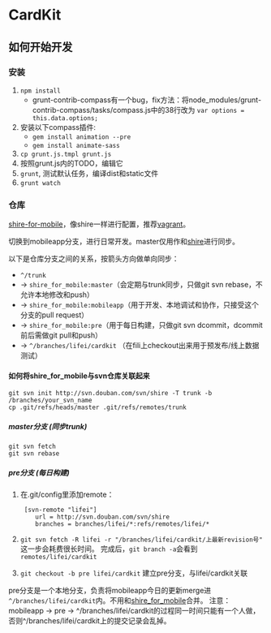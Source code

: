 
# CardKit

## 如何开始开发

### 安装

1. `npm install`
    * grunt-contrib-compass有一个bug，fix方法：将node\_modules/grunt-contrib-compass/tasks/compass.js中的38行改为 `var options = this.data.options;`
2. 安装以下compass插件:
    * `gem install animation --pre`
    * `gem install animate-sass`
3. `cp grunt.js.tmpl grunt.js`
4. 按照grunt.js内的TODO，编辑它
5. `grunt`, 测试默认任务，编译dist和static文件
6. `grunt watch`

### 仓库

[shire-for-mobile](http://code.dapps.douban.com/shire_for_mobile)，像shire一样进行配置，推荐[vagrant](http://dou.bz/siv)。

切换到mobileapp分支，进行日常开发。master仅用作和[shire](http://svn.douban.com/svn/shire)进行同步。

以下是仓库分支之间的关系，按箭头方向做单向同步：

* `^/trunk` 
* -> `shire_for_mobile:master`（会定期与trunk同步，只做git svn rebase，不允许本地修改和push）
* -> `shire_for_mobile:mobileapp`（用于开发、本地调试和协作，只接受这个分支的pull request） 
* -> `shire_for_mobile:pre`（用于每日构建，只做git svn dcommit，dcommit前后需做git pull和push）
* -> `^/branches/lifei/cardkit` （在fili上checkout出来用于预发布/线上数据测试）

#### 如何将shire\_for\_mobile与svn仓库关联起来

    git svn init http://svn.douban.com/svn/shire -T trunk -b /branches/your_svn_name
    cp .git/refs/heads/master .git/refs/remotes/trunk

##### master分支 (同步trunk)

    git svn fetch
    git svn rebase

##### pre分支 (每日构建)

1. 在.git/config里添加remote：

        [svn-remote "lifei"]
           url = http://svn.douban.com/svn/shire
           branches = branches/lifei/*:refs/remotes/lifei/*
2. `git svn fetch -R lifei -r "/branches/lifei/cardkit/上最新revision号"` 这一步会耗费很长时间。
   完成后，`git branch -a`会看到`remotes/lifei/cardkit`
3. `git checkout -b pre lifei/cardkit` 建立pre分支，与lifei/cardkit关联

pre分支是一个本地分支，负责将mobileapp今日的更新merge进`^/branches/lifei/cardkit`内。不用和[shire\_for\_mobile](http://code/shire_for_mobile)合并。
注意：mobileapp -> pre -> ^/branches/lifei/cardkit的过程同一时间只能有一个人做，否则^/branches/lifei/cardkit上的提交记录会乱掉。
